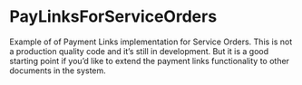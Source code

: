 # PayLinksForServiceOrders
Example of of Payment Links implementation for Service Orders. 
This is not a production quality code and it’s still in development. But it is a good starting point if you’d like to extend the payment links functionality to other documents in the system.
